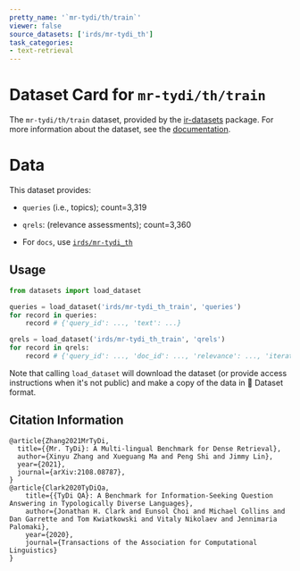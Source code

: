 ```yaml
---
pretty_name: '`mr-tydi/th/train`'
viewer: false
source_datasets: ['irds/mr-tydi_th']
task_categories:
- text-retrieval
---
```


# Dataset Card for `mr-tydi/th/train`

The `mr-tydi/th/train` dataset, provided by the [ir-datasets](https://ir-datasets.com/) package.
For more information about the dataset, see the [documentation](https://ir-datasets.com/mr-tydi#mr-tydi/th/train).

# Data

This dataset provides:
 - `queries` (i.e., topics); count=3,319
 - `qrels`: (relevance assessments); count=3,360

 - For `docs`, use [`irds/mr-tydi_th`](https://huggingface.co/datasets/irds/mr-tydi_th)

## Usage

```python
from datasets import load_dataset

queries = load_dataset('irds/mr-tydi_th_train', 'queries')
for record in queries:
    record # {'query_id': ..., 'text': ...}

qrels = load_dataset('irds/mr-tydi_th_train', 'qrels')
for record in qrels:
    record # {'query_id': ..., 'doc_id': ..., 'relevance': ..., 'iteration': ...}

```

Note that calling `load_dataset` will download the dataset (or provide access instructions when it's not public) and make a copy of the
data in 🤗 Dataset format.

## Citation Information

```
@article{Zhang2021MrTyDi,
  title={{Mr. TyDi}: A Multi-lingual Benchmark for Dense Retrieval}, 
  author={Xinyu Zhang and Xueguang Ma and Peng Shi and Jimmy Lin},
  year={2021},
  journal={arXiv:2108.08787},
}
@article{Clark2020TyDiQa,
    title={{TyDi QA}: A Benchmark for Information-Seeking Question Answering in Typologically Diverse Languages},
    author={Jonathan H. Clark and Eunsol Choi and Michael Collins and Dan Garrette and Tom Kwiatkowski and Vitaly Nikolaev and Jennimaria Palomaki},
    year={2020},
    journal={Transactions of the Association for Computational Linguistics}
}
```
